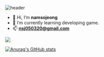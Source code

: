 ![header](https://capsule-render.vercel.app/api?type=wave&color=auto&height=150&section=header&text=Namsojeong&fontSize=50)

- 👋 Hi, I’m **namsojeong**
- 🌱 I’m currently learning developing game.
- 📫 **nsj050320@gmail.com**

<img src="https://img.shields.io/badge/Unity-#FFFFFF?style=flat-square&logo=Unity&logoColor=black"/>

[![Anurag's GitHub stats](https://github-readme-stats.vercel.app/api?username=namsojeong)](https://github.com/anuraghazra/github-readme-stats)

<!---
✨ HELLO ✨ 
--->
